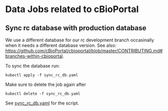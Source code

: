 # Data Jobs related to cBioPortal

## Sync rc database with production database
We use a different database for our rc development branch occasinally when it
needs a different database version. See also:
https://github.com/cBioPortal/cbioportal/blob/master/CONTRIBUTING.md#branches-within-cbioportal.

To sync the database run:

```
kubectl apply -f sync_rc_db.yaml
```
Make sure to delete the job again after
```
kubectl delete -f sync_rc_db.yaml
```
See [sync_rc_db.yaml](sync_rc_db.yaml) for the script.

